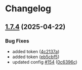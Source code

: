 # Changelog

## [1.7.4](https://github.com/bensteUEM/ChurchToolsAPI/compare/1.7.3...v1.7.4) (2025-04-22)


### Bug Fixes

* added token ([4c2137a](https://github.com/bensteUEM/ChurchToolsAPI/commit/4c2137a9dd9090e5d979ccb636136794f42ebff0))
* added token ([eb5cbf5](https://github.com/bensteUEM/ChurchToolsAPI/commit/eb5cbf5d4b78c6e7d979e0db4b781ed9cd991cb2))
* updated config [#154](https://github.com/bensteUEM/ChurchToolsAPI/issues/154) ([0c6396c](https://github.com/bensteUEM/ChurchToolsAPI/commit/0c6396c98f59a16dd29f91e9dbcc7bc798a1403d))
